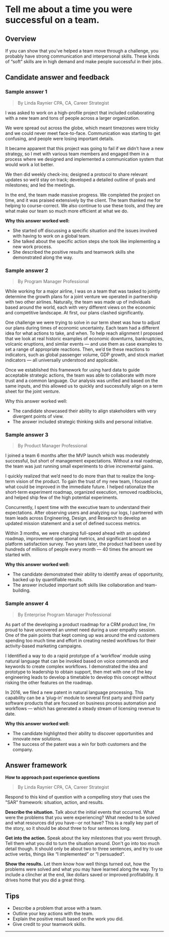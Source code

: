 # Tell me about a time you were successful on a team.

## Overview
If you can show that you’ve helped a team move through a challenge, you probably have strong communication and interpersonal skills. These kinds of “soft” skills are in high demand and make people successful in their jobs.

## Candidate answer and feedback

### Sample answer 1
> By Linda Raynier CPA, CA, Career Strategist

I was asked to work on a high-profile project that included collaborating with a new team and tons of people across a larger organization.

We were spread out across the globe, which meant timezones were tricky and we could never meet face-to-face. Communication was starting to get confusing, and people were losing important details.

It became apparent that this project was going to fail if we didn’t have a new strategy, so I met with various team members and engaged them in a process where we designed and implemented a communication system that would work a lot better.

We then did weekly check-ins; designed a protocol to share relevant updates so we’d stay on track; developed a detailed outline of goals and milestones; and led the meetings.

In the end, the team made massive progress. We completed the project on time, and it was praised extensively by the client. The team thanked me for helping to course-correct. We also continue to use these tools, and they are what make our team so much more efficient at what we do.

**Why this answer worked well:**

* She started off discussing a specific situation and the issues involved with having to work on a global team.
* She talked about the specific action steps she took like implementing a new work process.
* She described the positive results and teamwork skills she demonstrated along the way.

### Sample answer 2
> By Program Manager Professional

While working for a major airline, I was on a team that was tasked to jointly determine the growth plans for a joint venture we operated in partnership with two other airlines. Naturally, the team was made up of individuals based around the world, each with very different views on the economic and competitive landscape. At first, our plans clashed significantly.

One challenge we were trying to solve in our term sheet was how to adjust our plans during times of economic uncertainty. Each team had a different idea for what actions to take, and when. To help reach alignment I proposed that we look at real historic examples of economic downturns, bankruptcies, volcanic eruptions, and similar events — and use them as case examples to set a range of appropriate reactions. Then, we’d tie these reactions to indicators, such as global passenger volume, GDP growth, and stock market indicators — all universally understood and applicable.

Once we established this framework for using hard data to guide acceptable strategic actions, the team was able to collaborate with more trust and a common language. Our analysis was unified and based on the same inputs, and this allowed us to quickly and successfully align on a term sheet for the joint venture.

Why this answer worked well:

* The candidate showcased their ability to align stakeholders with very divergent points of view.
* The answer included strategic thinking skills and personal initiative.

### Sample answer 3
> By Product Manager Professional

I joined a team 6 months after the MVP launch which was moderately successful, but short of management expectations. Without a real roadmap, the team was just running small experiments to drive incremental gains.

I quickly realized that we’d need to do more than that to realize the long-term vision of the product. To gain the trust of my new team, I focused on what could be improved in the immediate future. I helped rationalize the short-term experiment roadmap, organized execution, removed roadblocks, and helped ship few of the high potential experiments.

Concurrently, I spent time with the executive team to understand their expectations. After observing users and analyzing our logs, I partnered with team leads across Engineering, Design, and Research to develop an updated mission statement and a set of defined success metrics.

Within 3 months, we were charging full-speed ahead with an updated roadmap, improvement operational metrics, and significant boost on a platform satisfaction survey. Two years later, the product had been used by hundreds of millions of people every month — 40 times the amount we started with.

**Why this answer worked well:**

* The candidate demonstrated their ability to identify areas of opportunity, backed up by quantifiable results.
* The answer included important soft skills like collaboration and team-building.

### Sample answer 4
> By Enterprise Program Manager Professional

As part of the developing a product roadmap for a CRM product line, I’m proud to have uncovered an unmet need during a user empathy session. One of the pain points that kept coming up was around the end customers spending too much time and effort in creating nested workflows for their activity-based marketing campaigns.

I Identified a way to do a rapid prototype of a ‘workflow’ module using natural language that can be invoked based on voice commands and keywords to create complex workflows. I demonstrated the idea and prototype to leadership to obtain support, then met with one of the key engineering leads to develop a timetable to develop this concept without risking the other features on the roadmap.

In 2016, we filed a new patent in natural language processing. This capability can be a ‘plug-in’ module to several first party and third party software products that are focused on business process automation and workflows — which has generated a steady stream of licensing revenue to date.

**Why this answer worked well:**

* The candidate highlighted their ability to discover opportunities and innovate new solutions.
* The success of the patent was a win for both customers and the company.

## Answer framework

**How to approach past experience questions**

> By Linda Raynier CPA, CA, Career Strategist

Respond to this kind of question with a compelling story that uses the "SAR" framework: situation, action, and results.

**Describe the situation.** Talk about the initial events that occurred. What were the problems that you were experiencing? What needed to be solved and what resources did you have--or not have? This is a really key part of the story, so it should be about three to four sentences long.

**Get into the action.** Speak about the key milestones that you went through. Tell them what you did to turn the situation around. Don't go into too much detail though. It should only be about two to three sentences, and try to use active verbs, things like “I implemented” or “I persuaded”.

**Show the results.** Let them know how well things turned out, how the problems were solved and what you may have learned along the way. Try to include a clincher at the end, like dollars saved or improved profitability. It drives home that you did a great thing.

## Tips

* Describe a problem that arose with a team.
* Outline your key actions with the team.
* Explain the positive result based on the work you did.
* Give credit to your teamwork skills.

---
